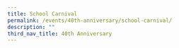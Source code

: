 ```yaml
---
title: School Carnival
permalink: /events/40th-anniversary/school-carnival/
description: ""
third_nav_title: 40th Anniversary
---
```



